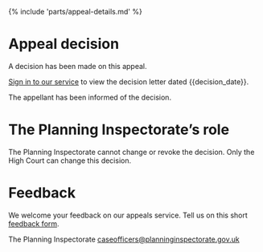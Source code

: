 {% include 'parts/appeal-details.md' %}

# Appeal decision

A decision has been made on this appeal.

[Sign in to our service]({{front_office_url}}/manage-appeals/{{appeal_reference_number}}) to view the decision letter dated {{decision_date}}.

The appellant has been informed of the decision.

# The Planning Inspectorate’s role

The Planning Inspectorate cannot change or revoke the decision. Only the High Court can change this decision.

# Feedback

We welcome your feedback on our appeals service. Tell us on this short [feedback form](https://forms.office.com/pages/responsepage.aspx?id=mN94WIhvq0iTIpmM5VcIjfMZj__F6D9LmMUUyoUrZDZUOERYMEFBN0NCOFdNU1BGWEhHUFQxWVhUUy4u).

The Planning Inspectorate
caseofficers@planninginspectorate.gov.uk
